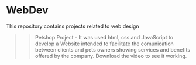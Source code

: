 # WebDev
This repository contains projects related to web design

>> Petshop Project - It was used html, css and JavaScript to develop a Website intended to facilitate the comunication between clients and pets owners showing services and benefits offered by the company. Download the video to see it working.
